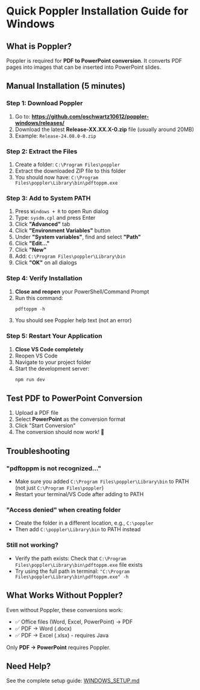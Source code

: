 # Quick Poppler Installation Guide for Windows

## What is Poppler?
Poppler is required for **PDF to PowerPoint conversion**. It converts PDF pages into images that can be inserted into PowerPoint slides.

## Manual Installation (5 minutes)

### Step 1: Download Poppler
1. Go to: **https://github.com/oschwartz10612/poppler-windows/releases/**
2. Download the latest **Release-XX.XX.X-0.zip** file (usually around 20MB)
3. Example: `Release-24.08.0-0.zip`

### Step 2: Extract the Files
1. Create a folder: `C:\Program Files\poppler`
2. Extract the downloaded ZIP file to this folder
3. You should now have: `C:\Program Files\poppler\Library\bin\pdftoppm.exe`

### Step 3: Add to System PATH
1. Press `Windows + R` to open Run dialog
2. Type: `sysdm.cpl` and press Enter
3. Click **"Advanced"** tab
4. Click **"Environment Variables"** button
5. Under **"System variables"**, find and select **"Path"**
6. Click **"Edit..."**
7. Click **"New"**
8. Add: `C:\Program Files\poppler\Library\bin`
9. Click **"OK"** on all dialogs

### Step 4: Verify Installation
1. **Close and reopen** your PowerShell/Command Prompt
2. Run this command:
   ```powershell
   pdftoppm -h
   ```
3. You should see Poppler help text (not an error)

### Step 5: Restart Your Application
1. **Close VS Code completely**
2. Reopen VS Code
3. Navigate to your project folder
4. Start the development server:
   ```powershell
   npm run dev
   ```

## Test PDF to PowerPoint Conversion
1. Upload a PDF file
2. Select **PowerPoint** as the conversion format
3. Click "Start Conversion"
4. The conversion should now work! 🎉

## Troubleshooting

### "pdftoppm is not recognized..."
- Make sure you added `C:\Program Files\poppler\Library\bin` to PATH (not just `C:\Program Files\poppler`)
- Restart your terminal/VS Code after adding to PATH

### "Access denied" when creating folder
- Create the folder in a different location, e.g., `C:\poppler`
- Then add `C:\poppler\Library\bin` to PATH instead

### Still not working?
- Verify the path exists: Check that `C:\Program Files\poppler\Library\bin\pdftoppm.exe` file exists
- Try using the full path in terminal: `"C:\Program Files\poppler\Library\bin\pdftoppm.exe" -h`

## What Works Without Poppler?

Even without Poppler, these conversions work:
- ✅ Office files (Word, Excel, PowerPoint) → PDF
- ✅ PDF → Word (.docx)
- ✅ PDF → Excel (.xlsx) - requires Java

Only **PDF → PowerPoint** requires Poppler.

## Need Help?
See the complete setup guide: [WINDOWS_SETUP.md](./WINDOWS_SETUP.md)
